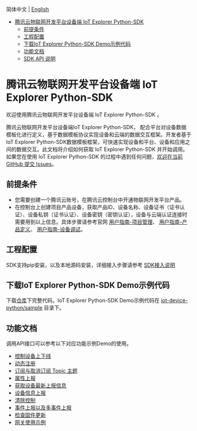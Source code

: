 简体中文 | [English](doc/en)   

* [腾讯云物联网开发平台设备端 IoT Explorer Python-SDK](#腾讯云物联网开发平台设备端-IoT-Explorer-Python-SDK)
  * [前提条件](#前提条件)
  * [工程配置](#工程配置)
  * [下载IoT Explorer Python-SDK Demo示例代码](#下载IoT-Explorer-Python-SDK-Demo示例代码)
  * [功能文档](#功能文档)
  * [SDK API 说明](#SDK-API-说明)

# 腾讯云物联网开发平台设备端 IoT Explorer Python-SDK
欢迎使用腾讯云物联网开发平台设备端 IoT Explorer Python-SDK 。

腾讯云物联网开发平台设备端IoT Explorer Python-SDK， 配合平台对设备数据模板化进行定义，基于数据模板协议实现设备和云端的数据交互框架。开发者基于IoT Explorer Python-SDK数据模板框架，可快速实现设备和平台、设备和应用之间的数据交互。此文档将介绍如何获取 IoT Explorer Python-SDK 并开始调用。 如果您在使用 IoT Explorer Python-SDK 的过程中遇到任何问题，[欢迎在当前 GitHub 提交 Issues](https://github.com/tencentyun/iot-device-python/issues/new)。

## 前提条件
* 您需要创建一个腾讯云账号，在腾讯云控制台中开通物联网开发平台产品。
* 在控制台上创建项目产品设备，获取产品ID、设备名称、设备证书（证书认证）、设备私钥（证书认证）、设备密钥（密钥认证），设备与云端认证连接时需要用到以上信息。具体步骤请参考官网 [用户指南-项目管理](https://cloud.tencent.com/document/product/1081/40290)、 [用户指南-产品定义](https://cloud.tencent.com/document/product/1081/34739)、 [用户指南-设备调试](https://cloud.tencent.com/document/product/1081/34741)。

## 工程配置
SDK支持pip安装，以及本地源码安装，详细接入步骤请参考 [SDK接入说明](doc/SDK接入说明.md)

## 下载IoT Explorer Python-SDK Demo示例代码
下载[仓库](../../../)下完整代码，IoT Explorer Python-SDK Demo示例代码在 [iot-device-python/sample](../../../tree/master/sample) 目录下。

## 功能文档
调用API接口可以参考以下对应功能示例Demo的使用。

* [控制设备上下线](doc/控制设备上下线.md)
* [动态注册](doc/动态注册.md)
* [订阅与取消订阅 Topic 主题](doc/订阅与取消订阅%20Topic%20主题.md)
* [属性上报](doc/属性上报.md)
* [获取设备最新上报信息](doc/获取设备最新上报信息.md)
* [设备信息上报](doc/设备信息上报.md)
* [清除控制](doc/清除控制.md)
* [事件上报以及多事件上报](doc/事件上报以及多事件上报.md)
* [检查固件更新](doc/检查固件更新.md)
* [网关使用示例](doc/网关使用示例.md)
